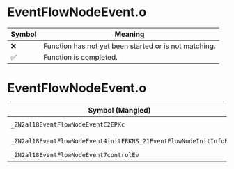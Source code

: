 # EventFlowNodeEvent.o
| Symbol | Meaning 
| ------------- | ------------- 
| :x: | Function has not yet been started or is not matching. 
| :white_check_mark: | Function is completed. 


# EventFlowNodeEvent.o
| Symbol (Mangled) | Symbol (Demangled) | Decompiled? |
| ------------- |  ------------- | ------------- |
| `_ZN2al18EventFlowNodeEventC2EPKc` | `al::EventFlowNodeEvent::EventFlowNodeEvent(char const*)` | :x: |
| `_ZN2al18EventFlowNodeEvent4initERKNS_21EventFlowNodeInitInfoE` | `al::EventFlowNodeEvent::init(al::EventFlowNodeInitInfo const&)` | :x: |
| `_ZN2al18EventFlowNodeEvent7controlEv` | `al::EventFlowNodeEvent::control(void)` | :x: |
